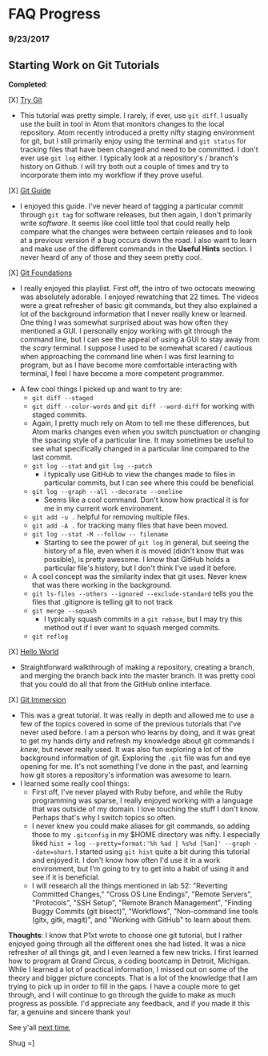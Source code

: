 # FAQ Progress

### 9/23/2017

## Starting Work on Git Tutorials

**Completed**:

[X] [Try Git](https://try.github.io/levels/1/challenges/1)
  * This tutorial was pretty simple. I rarely, if ever, use `git diff`. I usually use the built in tool in Atom that monitors changes to the local repository. Atom recently introduced a pretty nifty staging environment for git, but I still primarily enjoy using the terminal and `git status` for tracking files that have been changed and need to be committed. I don't ever use `git log` either. I typically look at a repository's / branch's history on Github. I will try both out a couple of times and try to incorporate them into my workflow if they prove useful.

[X] [Git Guide](http://rogerdudler.github.io/git-guide/)
  * I enjoyed this guide. I've never heard of tagging a particular commit through `git tag` for software releases, but then again, I don't primarily write *software*. It seems like cool little tool that could really help compare what the changes were between certain releases and to look at a previous version if a bug occurs down the road. I also want to learn and make use of the different commands in the **Useful Hints** section. I never heard of any of those and they seem pretty cool.

[X] [Git Foundations](https://www.youtube.com/playlist?list=PLg7s6cbtAD15G8lNyoaYDuKZSKyJrgwB-)
  * I really enjoyed this playlist. First off, the intro of two octocats meowing was absolutely adorable. I enjoyed rewatching that 22 times. The videos were a great refresher of basic git commands, but they also explained a lot of the background information that I never really knew or learned. One thing I was somewhat surprised about was how often they mentioned a GUI. I personally enjoy working with git through the command line, but I can see the appeal of using a GUI to stay away from the *scary* terminal. I suppose I used to be somewhat scared / cautious when approaching the command line when I was first learning to program, but as I have become more comfortable interacting with terminal, I feel I have become a more competent programmer.
  <!-- ¯\_(ツ)_/¯ -->
  * A few cool things I picked up and want to try are:
    - `git diff --staged`
    - `git diff --color-words` and `git diff --word-diff` for working with staged commits.
     - Again, I pretty much rely on Atom to tell me these differences, but Atom marks changes even when you switch punctuation or changing the spacing style of a particular line. It may sometimes be useful to see what specifically changed in a particular line compared to the last commit.
    - `git log --stat` and `git log --patch`
      - I typically use GitHub to view the changes made to files in particular commits, but I can see where this could be beneficial.
    - `git log --graph --all --decorate --oneline`
      - Seems like a cool command. Don't know how practical it is for me in my current work environment.
    - `git add -u .` helpful for removing multiple files.
    - `git add -A .` for tracking many files that have been moved.
    - `git log --stat -M --follow -- filename`
      - Starting to see the power of `git log` in general, but seeing the history of a file, even when it is moved (didn't know that was possible), is pretty awesome. I know that GitHub holds a particular file's history, but I don't think I've used it before.
    - A cool concept was the similarity index that git uses. Never knew that was there working in the background.
    - `git ls-files --others --ignored --exclude-standard` tells you the files that .gitignore is telling git to not track
    - `git merge --squash`
      - I typically squash commits in a `git rebase`, but I may try this method out if I ever want to squash merged commits.
    - `git reflog`

[X] [Hello World](https://guides.github.com/activities/hello-world/)
  * Straightforward walkthrough of making a repository, creating a branch, and merging the branch back into the master branch. It was pretty cool that you could do all that from the GitHub online interface.

[X] [Git Immersion](http://gitimmersion.com/index.html)
  * This was a great tutorial. It was really in depth and allowed me to use a few of the topics covered in some of the previous tutorials that I've never used before. I am a person who learns by doing, and it was great to get my hands dirty and refresh my knowledge about git commands I *knew*, but never really used. It was also fun exploring a lot of the background information of git. Exploring the `.git` file was fun and eye opening for me. It's not something I've done in the past, and learning how git stores a repository's information was awesome to learn.
  * I learned some really cool things:
    - First off, I've never played with Ruby before, and while the Ruby programming was sparse, I really enjoyed working with a language that was outside of my domain. I love touching the stuff I don't know. Perhaps that's why I switch topics so often.
    - I never knew you could make aliases for git commands, so adding those to my `.gitconfig` in my $HOME directory was nifty. I especially liked `hist = log --pretty=format:'%h %ad | %s%d [%an]' --graph --date=short`. I started using `git hist` quite a bit during this tutorial and enjoyed it. I don't know how often I'd use it in a work environment, but I'm going to try to get into a habit of using it and see if it is beneficial.
	- I will research all the things mentioned in lab 52: "Reverting Committed Changes," "Cross OS Line Endings", "Remote Servers", "Protocols", "SSH Setup", "Remote Branch Management", "Finding Buggy Commits (git bisect)", "Workflows", "Non-command line tools (gitx, gitk, magit)", and "Working with GitHub" to learn about them.

**Thoughts**: I know that P1xt wrote to choose one git tutorial, but I rather enjoyed going through all the different ones she had listed. It was a nice refresher of all things git, and I even learned a few new tricks. I first learned how to program at Grand Circus, a coding bootcamp in Detroit, Michigan. While I learned a lot of practical information, I missed out on some of the theory and bigger picture concepts. That is a lot of the knowledge that I am trying to pick up in order to fill in the gaps. I have a couple more to get through, and I will continue to go through the guide to make as much progress as possible. I'd appreciate any feedback, and if you made it this far, a genuine and sincere thank you!

See y'all [next time](9_24_17.md),

Shug =]
